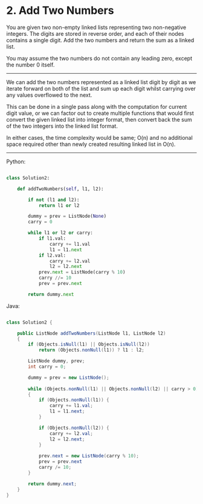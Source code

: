 # 2. Add Two Numbers

You are given two non-empty linked lists representing two non-negative
integers. The digits are stored in reverse order, and each of their nodes
contains a single digit. Add the two numbers and return the sum as a linked
list.

You may assume the two numbers do not contain any leading zero, except the
number 0 itself.

---

We can add the two numbers represented as a linked list digit by digit as we
iterate forward on both of the list and sum up each digit whilst carrying over
any values overflowed to the next.

This can be done in a single pass along with the computation for current digit
value, or we can factor out to create multiple functions that would first
convert the given linked list into integer format, then convert back the sum of
the two integers into the linked list format.

In either cases, the time complexity would be same; O(n) and no additional
space required other than newly created resulting linked list in O(n).

---

Python:

```python

class Solution2:

    def addTwoNumbers(self, l1, l2):

        if not (l1 and l2):
            return l1 or l2

        dummy = prev = ListNode(None)
        carry = 0

        while l1 or l2 or carry:
            if l1.val:
                carry += l1.val
                l1 = l1.next
            if l2.val:
                carry += l2.val
                l2 = l2.next
            prev.next = ListNode(carry % 10)
            carry //= 10
            prev = prev.next

        return dummy.next
```

Java:

```java

class Solution2 {

    public ListNode addTwoNumbers(ListNode l1, ListNode l2)
    {
        if (Objects.isNull(l1) || Objects.isNull(l2))
            return (Objects.nonNull(l1)) ? l1 : l2;

        ListNode dummy, prev;
        int carry = 0;

        dummy = prev = new ListNode();
        
        while (Objects.nonNull(l1) || Objects.nonNull(l2) || carry > 0)
        {
            if (Objects.nonNull(l1)) {
                carry += l1.val;
                l1 = l1.next;
            }

            if (Objects.nonNull(l2)) {
                carry += l2.val;
                l2 = l2.next;
            }
            
            prev.next = new ListNode(carry % 10);
            prev = prev.next
            carry /= 10;
        }

        return dummy.next;
    }
}
```

